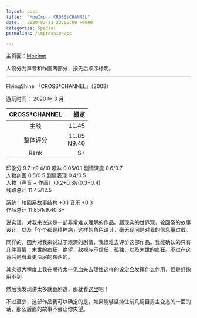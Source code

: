 ```yaml
---
layout: post
title:  "MoeImp - CROSS†CHANNEL"
date:   2020-03-21 23:06:00 +0800
categories: Special
permalink: /impression/cc

---
```


主页面：[MoeImp](http://yoro.xyz/impression)

人设分为声音和作画两部分，按先后顺序标明。

---

FlyingShine 「CROSS†CHANNEL」（2003）

游玩时间： 2020 年 3 月

| CROSS†CHANNEL | 概览 |
| :---------------: |---: |
| 主线 |  11.45 |
| 整体评分 | 11.85<br />N9.40 |
|Rank|  S+  |

印象分 9.7→9.4/10 趣味 0.05/0.1 剧情深度 0.6/0.7<br />
人物刻画 0.5/0.5 剧情表现 0.4/0.5<br />
人物（声音 + 作画）(0.2+0.3)/(0.3+0.4)<br />
线路总计 11.45/12.5

系统：轮回系故事结构 +0.1 音乐 +0.3<br />
作品总计 11.85/N9.40 S+

说实话，对我来说这是一部非常难以理解的作品。超现实的世界观，轮回系的故事设计，以及「个个都是精神病」这样的角色设计，毫无疑问是对我的信息量过载。

同样的，因为对我来说过于艰深的剧情，我很难去评价这部作品。我能确认的只有几件事情：末世的疯狂，绝望，敌视与不信任，孤独，以及末世的疯狂。不过在这背后是有着更深层的东西的。

其实很大程度上我在期待太一见血失去理性这样的设定会发挥什么作用，但是好像用不到。

然后我发现讲太多就会剧透，那就看[这里](http://yoro.xyz/kawaiigirls/2020/03/21/cc.html)吧！

不过至少，这部作品我可以确定的是，如果能够坚持住前几周目男主变态的一面的话，那么后面的故事不会让你失望。
